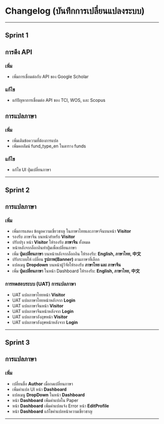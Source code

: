 # Changelog (บันทึกการเปลี่ยนแปลงระบบ)
---
## Sprint 1

## การดึง API 

### เพิ่ม
- เพิ่มการเชื่อมต่อกับ API ของ Google Scholar

### แก้ไข
- แก้ปัญหาการเชื่อมต่อ API ของ TCI, WOS, และ Scopus

## การแปลภาษา 

### เพิ่ม
- เพิ่มเติมข้อความที่ต้องการแปล
- เพิ่มคอลัมน์ fund_type_en ในตาราง funds

### แก้ไข
- แก้ไข UI ปุ่มเปลี่ยนภาษา

---
## Sprint 2

## การแปลภาษา

### เพิ่ม
- เพิ่มการแสดง ข้อมูลความเชี่ยวชาญ ในภาษาไทยและภาษาจีนบนหน้า **Visitor**
- รองรับ ภาษาจีน บนหน้าสำหรับ **Visitor**
- ปรับปรุง หน้า **Visitor** ให้รองรับ **ภาษาจีน** ทั้งหมด
- หน้าหลังจากล็อกอินทำปุ่มเพื่อเปลี่ยนภาษา
- เพิ่ม **ปุ่มเปลี่ยนภาษา** บนหน้าหลังจากล็อกอิน ให้รองรับ: **English, ภาษาไทย, 中文**
- ปรับระบบให้ เปลี่ยน **รูปภาพ(Banner)** ตามภาษาที่เลือก
- แปลเมนู **Dropdown** บนหน้าผู้วิจัยให้รองรับ **ภาษาไทย และ ภาษาจีน**
- เพิ่ม **ปุ่มเปลี่ยนภาษา** ในหน้า Dashboard ให้รองรับ: **English, ภาษาไทย, 中文**

### การทดสอบระบบ (UAT) การแปลภาษา
- UAT แปลภาษาไทยหน้า **Visitor**
- UAT แปลภาษาไทยหน้าหลังจาก **Login**
- UAT แปลภาษาจีนหน้า **Visitor**
- UAT แปลภาษาจีนหน้าหลังจาก **Login**
- UAT แปลภาษาอังฤษหน้า **Visitor**
- UAT แปลภาษาอังฤษหน้าหลังจาก **Login**

---
## Sprint 3

## การแปลภาษา

### เพิ่ม
- เปลี่ยนชื่อ **Author** เมื่อกดเปลี่ยนภาษา
- เพิ่มคำแปล UI หน้า **Dashboard**
- แปลเมนู **DropDown** ในหน้า **Dashboard**
- หน้า **Dashboard** เพิ่มคำแปลใน Paper
- หน้า **Dashboard** เพิ่มคำแปลแจ้ง Error หน้า **EditProfile** 
- หน้า **Dashboard** แก้ไขคำแปลหน้าความเชี่ยวชาญ

---